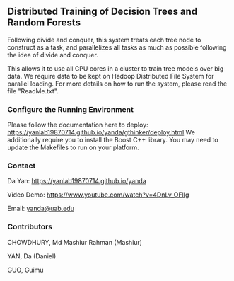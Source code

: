 ## Distributed Training of Decision Trees and Random Forests
Following divide and conquer, this system treats each tree node to construct as a task, and parallelizes all tasks as much as possible following the idea of divide and conquer.

This allows it to use all CPU cores in a cluster to train tree models over big data. We require data to be kept on Hadoop Distributed File System for parallel loading. For more details on how to run the system, please read the file "ReadMe.txt".

### Configure the Running Environment
Please follow the documentation here to deploy: https://yanlab19870714.github.io/yanda/gthinker/deploy.html
We additionally require you to install the Boost C++ library. You may need to update the Makefiles to run on your platform.

### Contact
Da Yan: https://yanlab19870714.github.io/yanda

Video Demo: https://www.youtube.com/watch?v=4DnLv_OFlIg

Email: yanda@uab.edu

### Contributors
CHOWDHURY, Md Mashiur Rahman    (Mashiur)

YAN, Da    (Daniel)

GUO, Guimu

